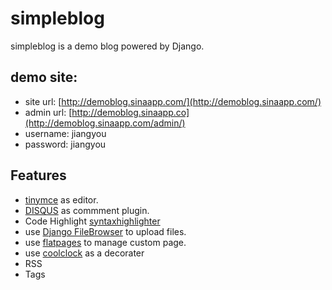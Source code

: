 # simpleblog

simpleblog is a demo blog powered by Django.

## demo site:

+ site url: [http://demoblog.sinaapp.com/](http://demoblog.sinaapp.com/)
+ admin url: [http://demoblog.sinaapp.co](http://demoblog.sinaapp.com/admin/)
+ username: jiangyou    
+ password: jiangyou

## Features

+ [tinymce](http://www.tinymce.com) as editor.
+ [DISQUS](http://disqus.com/) as commment plugin.
+ Code Highlight [syntaxhighlighter](http://alexgorbatchev.com/SyntaxHighlighter/)
+ use [Django FileBrowser](https://github.com/sehmaschine/django-filebrowser) to upload files.
+ use [flatpages](https://docs.djangoproject.com/en/dev/ref/contrib/flatpages/) to manage custom page.
+ use [coolclock](http://randomibis.com/coolclock/) as a decorater
+ RSS
+ Tags

